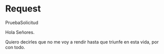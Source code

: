 # Request
PruebaSolicitud


Hola Señores.

Quiero decirles que no me voy a rendir hasta que triunfe en esta vida, por con todo.
